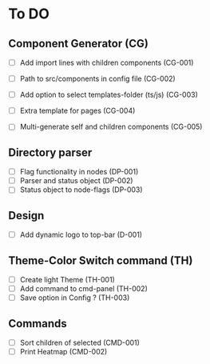 # To DO

## Component Generator (CG)
- [ ] Add import lines with children components (CG-001)
- [ ] Path to src/components in config file (CG-002)
- [ ] Add option to select templates-folder (ts/js) (CG-003)
- [ ] Extra template for pages (CG-004)
- [ ] Multi-generate self and children components (CG-005)


## Directory parser
- [ ] Flag functionality in nodes (DP-001)
- [ ] Parser and status object (DP-002)
- [ ] Status object to node-flags (DP-003)

## Design
- [ ] Add dynamic logo to top-bar  (D-001)

## Theme-Color Switch command (TH)
- [ ] Create light Theme (TH-001)
- [ ] Add command to cmd-panel (TH-002)
- [ ] Save option in Config ? (TH-003)

## Commands
- [ ] Sort children of selected (CMD-001)
- [ ] Print Heatmap (CMD-002)
